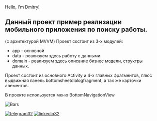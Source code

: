 Hello, I'm Dmitry! 

Данный проект пример реализации мобильного приложения по поиску работы.
-
(с архитектурой MVVM)
Проект состоит из 3-х модулей:

* app - основной
* data - реализуем здесь работу с данными
* domain - реализуем здесь  описание бизнес модели, структры данных.

Проект состоит из основного Activity и 4-х главных фрагментов, плюс выдвижная панель bottomsheetdialogfragment, а так же карточки элементов.

В проекте используется меню BottomNavigationView 

![Bars](https://github.com/user-attachments/assets/52aed1b8-5425-458d-9705-0522bd5d8ac7)




  

[![telegram32](https://github.com/Avdors/StoreBDandRoom/assets/99538385/ffb92fd5-a7d9-48cb-bf3e-2289171d48aa)](https://t.me/Avdors)
[![linkedin32](https://github.com/Avdors/StoreBDandRoom/assets/99538385/730aafa0-6543-4b95-9362-e8524c8f35ec)](https://www.linkedin.com/in/dmitrii-v-856187268/)

